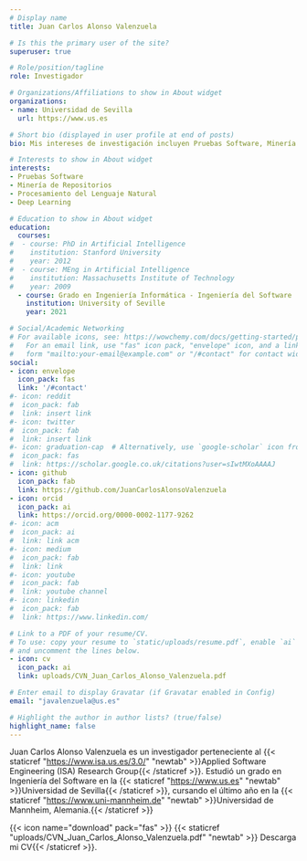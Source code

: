 ```yaml
---
# Display name
title: Juan Carlos Alonso Valenzuela

# Is this the primary user of the site?
superuser: true

# Role/position/tagline
role: Investigador

# Organizations/Affiliations to show in About widget
organizations:
- name: Universidad de Sevilla
  url: https://www.us.es

# Short bio (displayed in user profile at end of posts)
bio: Mis intereses de investigación incluyen Pruebas Software, Minería de Repositorios y Procesamiento del Lenguaje Natural

# Interests to show in About widget
interests:
- Pruebas Software
- Minería de Repositorios
- Procesamiento del Lenguaje Natural
- Deep Learning

# Education to show in About widget
education:
  courses:
#  - course: PhD in Artificial Intelligence
#    institution: Stanford University
#    year: 2012
#  - course: MEng in Artificial Intelligence
#    institution: Massachusetts Institute of Technology
#    year: 2009
  - course: Grado en Ingeniería Informática - Ingeniería del Software
    institution: University of Seville
    year: 2021

# Social/Academic Networking
# For available icons, see: https://wowchemy.com/docs/getting-started/page-builder/#icons
#   For an email link, use "fas" icon pack, "envelope" icon, and a link in the
#   form "mailto:your-email@example.com" or "/#contact" for contact widget.
social:
- icon: envelope
  icon_pack: fas
  link: '/#contact'
#- icon: reddit
#  icon_pack: fab
#  link: insert link
#- icon: twitter
#  icon_pack: fab
#  link: insert link
#- icon: graduation-cap  # Alternatively, use `google-scholar` icon from `ai` icon pack
#  icon_pack: fas
#  link: https://scholar.google.co.uk/citations?user=sIwtMXoAAAAJ
- icon: github
  icon_pack: fab
  link: https://github.com/JuanCarlosAlonsoValenzuela
- icon: orcid
  icon_pack: ai
  link: https://orcid.org/0000-0002-1177-9262
#- icon: acm
#  icon_pack: ai
#  link: link acm
#- icon: medium
#  icon_pack: fab
#  link: link
#- icon: youtube
#  icon_pack: fab
#  link: youtube channel
#- icon: linkedin
#  icon_pack: fab
#  link: https://www.linkedin.com/

# Link to a PDF of your resume/CV.
# To use: copy your resume to `static/uploads/resume.pdf`, enable `ai` icons in `params.toml`, 
# and uncomment the lines below.
- icon: cv
  icon_pack: ai
  link: uploads/CVN_Juan_Carlos_Alonso_Valenzuela.pdf

# Enter email to display Gravatar (if Gravatar enabled in Config)
email: "javalenzuela@us.es"

# Highlight the author in author lists? (true/false)
highlight_name: false
---
```


Juan Carlos Alonso Valenzuela es un investigador perteneciente al {{< staticref "https://www.isa.us.es/3.0/" "newtab" >}}Applied Software Engineering (ISA) Research Group{{< /staticref >}}. Estudió un grado en Ingeniería del Software en la {{< staticref "https://www.us.es" "newtab" >}}Universidad de Sevilla{{< /staticref >}}, cursando el último año en la {{< staticref "https://www.uni-mannheim.de" "newtab" >}}Universidad de Mannheim, Alemania.{{< /staticref >}}

{{< icon name="download" pack="fas" >}} {{< staticref "uploads/CVN_Juan_Carlos_Alonso_Valenzuela.pdf" "newtab" >}} Descarga mi CV{{< /staticref >}}.
